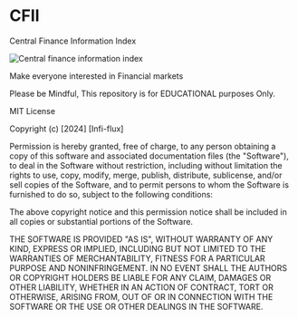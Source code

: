 # CFII
Central Finance Information Index

![Central finance information index](https://github.com/Infi-boy/CFII/assets/155448161/69d6e72b-a35d-46ee-ab1f-1771d936b138)


Make everyone interested in Financial markets

Please be Mindful, This repository is for EDUCATIONAL purposes Only.

MIT License

Copyright (c) [2024] [Infi-flux]

Permission is hereby granted, free of charge, to any person obtaining a copy
of this software and associated documentation files (the "Software"), to deal
in the Software without restriction, including without limitation the rights
to use, copy, modify, merge, publish, distribute, sublicense, and/or sell
copies of the Software, and to permit persons to whom the Software is
furnished to do so, subject to the following conditions:

The above copyright notice and this permission notice shall be included in all
copies or substantial portions of the Software.

THE SOFTWARE IS PROVIDED "AS IS", WITHOUT WARRANTY OF ANY KIND, EXPRESS OR
IMPLIED, INCLUDING BUT NOT LIMITED TO THE WARRANTIES OF MERCHANTABILITY,
FITNESS FOR A PARTICULAR PURPOSE AND NONINFRINGEMENT. IN NO EVENT SHALL THE
AUTHORS OR COPYRIGHT HOLDERS BE LIABLE FOR ANY CLAIM, DAMAGES OR OTHER
LIABILITY, WHETHER IN AN ACTION OF CONTRACT, TORT OR OTHERWISE, ARISING FROM,
OUT OF OR IN CONNECTION WITH THE SOFTWARE OR THE USE OR OTHER DEALINGS IN THE
SOFTWARE.
